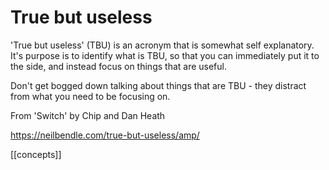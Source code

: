 # True but useless

'True but useless' (TBU) is an acronym that is somewhat self explanatory. It's purpose is to identify what is TBU, so that you can immediately put it to the side, and instead focus on things that are useful.

Don't get bogged down talking about things that are TBU - they distract from what you need to be focusing on.

From 'Switch' by Chip and Dan Heath

https://neilbendle.com/true-but-useless/amp/

[[concepts]]